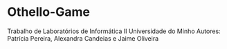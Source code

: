 # Othello-Game

Trabalho de Laboratórios de Informática II
Universidade do Minho
Autores: Patrícia Pereira, Alexandra Candeias e Jaime Oliveira
